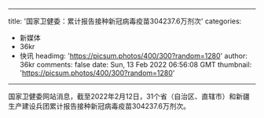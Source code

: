 
---
title: '国家卫健委：累计报告接种新冠病毒疫苗304237.6万剂次'
categories: 
 - 新媒体
 - 36kr
 - 快讯
headimg: 'https://picsum.photos/400/300?random=1280'
author: 36kr
comments: false
date: Sun, 13 Feb 2022 06:56:08 GMT
thumbnail: 'https://picsum.photos/400/300?random=1280'
---

<div>   
国家卫健委网站消息，截至2022年2月12日，31个省（自治区、直辖市）和新疆生产建设兵团累计报告接种新冠病毒疫苗304237.6万剂次。  
</div>
            